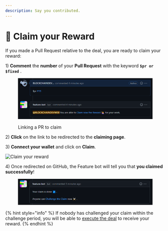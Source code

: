 ```yaml
---
description: Say you contributed.
---
```


# 🙋 Claim your Reward

If you made a Pull Request relative to the deal, you are ready to claim your reward:

1\) **Comment** the **number** of your **Pull Request** with the keyword **`$pr or $fixed`** .

<figure><img src="../.gitbook/assets/Capture d’écran 2022-09-06 141044.png" alt=""><figcaption><p>Linking a PR to claim</p></figcaption></figure>

2\) **Click** on the link to be redirected to the **claiming page**.

3\) **Connect your wallet** and click on **Claim**.

![Claim your reward](../.gitbook/assets/web3\_claim.png)

4\) Once redirected on GitHub, the Feature bot will tell you that **you claimed successfully**!

<figure><img src="../.gitbook/assets/Capture d’écran 2022-09-06 141101.png" alt=""><figcaption></figcaption></figure>

{% hint style="info" %}
If nobody has challenged your claim within the challenge period, you will be able to [execute the deal](execute-a-deal.md) to receive your reward.
{% endhint %}
